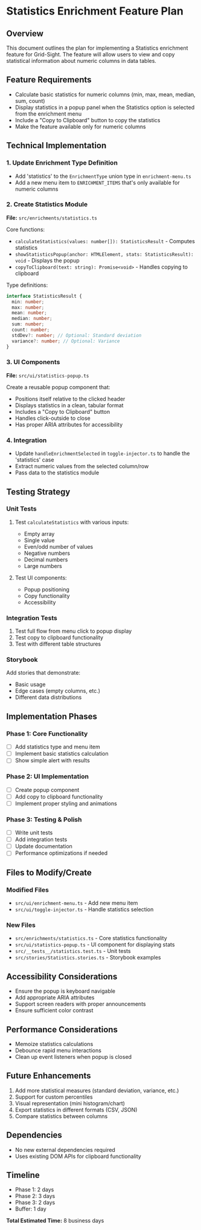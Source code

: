 # Statistics Enrichment Feature Plan

## Overview
This document outlines the plan for implementing a Statistics enrichment feature for Grid-Sight. The feature will allow users to view and copy statistical information about numeric columns in data tables.

## Feature Requirements
- Calculate basic statistics for numeric columns (min, max, mean, median, sum, count)
- Display statistics in a popup panel when the Statistics option is selected from the enrichment menu
- Include a "Copy to Clipboard" button to copy the statistics
- Make the feature available only for numeric columns

## Technical Implementation

### 1. Update Enrichment Type Definition
- Add 'statistics' to the `EnrichmentType` union type in `enrichment-menu.ts`
- Add a new menu item to `ENRICHMENT_ITEMS` that's only available for numeric columns

### 2. Create Statistics Module
**File:** `src/enrichments/statistics.ts`

Core functions:
- `calculateStatistics(values: number[]): StatisticsResult` - Computes statistics
- `showStatisticsPopup(anchor: HTMLElement, stats: StatisticsResult): void` - Displays the popup
- `copyToClipboard(text: string): Promise<void>` - Handles copying to clipboard

Type definitions:
```typescript
interface StatisticsResult {
  min: number;
  max: number;
  mean: number;
  median: number;
  sum: number;
  count: number;
  stdDev?: number; // Optional: Standard deviation
  variance?: number; // Optional: Variance
}
```

### 3. UI Components
**File:** `src/ui/statistics-popup.ts`

Create a reusable popup component that:
- Positions itself relative to the clicked header
- Displays statistics in a clean, tabular format
- Includes a "Copy to Clipboard" button
- Handles click-outside to close
- Has proper ARIA attributes for accessibility

### 4. Integration
- Update `handleEnrichmentSelected` in `toggle-injector.ts` to handle the 'statistics' case
- Extract numeric values from the selected column/row
- Pass data to the statistics module

## Testing Strategy

### Unit Tests
1. Test `calculateStatistics` with various inputs:
   - Empty array
   - Single value
   - Even/odd number of values
   - Negative numbers
   - Decimal numbers
   - Large numbers

2. Test UI components:
   - Popup positioning
   - Copy functionality
   - Accessibility

### Integration Tests
1. Test full flow from menu click to popup display
2. Test copy to clipboard functionality
3. Test with different table structures

### Storybook
Add stories that demonstrate:
- Basic usage
- Edge cases (empty columns, etc.)
- Different data distributions

## Implementation Phases

### Phase 1: Core Functionality
- [ ] Add statistics type and menu item
- [ ] Implement basic statistics calculation
- [ ] Show simple alert with results

### Phase 2: UI Implementation
- [ ] Create popup component
- [ ] Add copy to clipboard functionality
- [ ] Implement proper styling and animations

### Phase 3: Testing & Polish
- [ ] Write unit tests
- [ ] Add integration tests
- [ ] Update documentation
- [ ] Performance optimizations if needed

## Files to Modify/Create

### Modified Files
- `src/ui/enrichment-menu.ts` - Add new menu item
- `src/ui/toggle-injector.ts` - Handle statistics selection

### New Files
- `src/enrichments/statistics.ts` - Core statistics functionality
- `src/ui/statistics-popup.ts` - UI component for displaying stats
- `src/__tests__/statistics.test.ts` - Unit tests
- `src/stories/Statistics.stories.ts` - Storybook examples

## Accessibility Considerations
- Ensure the popup is keyboard navigable
- Add appropriate ARIA attributes
- Support screen readers with proper announcements
- Ensure sufficient color contrast

## Performance Considerations
- Memoize statistics calculations
- Debounce rapid menu interactions
- Clean up event listeners when popup is closed

## Future Enhancements
1. Add more statistical measures (standard deviation, variance, etc.)
2. Support for custom percentiles
3. Visual representation (mini histogram/chart)
4. Export statistics in different formats (CSV, JSON)
5. Compare statistics between columns

## Dependencies
- No new external dependencies required
- Uses existing DOM APIs for clipboard functionality

## Timeline
- Phase 1: 2 days
- Phase 2: 3 days
- Phase 3: 2 days
- Buffer: 1 day

**Total Estimated Time:** 8 business days
